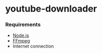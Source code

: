 # youtube-downloader
### Requirements
- [Node.js](https://nodejs.org)
- [FFmpeg](https://www.youtube.com/watch?v=qjtmgCb8NcE)
- Internet connection
